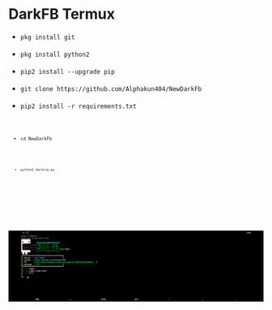 # DarkFB Termux

<ul>
<li><code>pkg install git</code></li>
<br />
<li><code>pkg install python2</code></li>
<br />
<li><code>pip2 install --upgrade pip</code></li>
<br />
<li><code>git clone https://github.com/Alphakun404/NewDarkFb</code></li>
<br />
<li><code>pip2 install -r requirements.txt<code></li>
<br />
<li><code>cd NewDarkFb<code></li>
<br />
<li><code>python2 darkvip.py</code></li>
</ul>
<br />
<br />
<img src="https://raw.githubusercontent.com/Alphakun404/NewDarkFb/master/Screenshot_2.png" />
